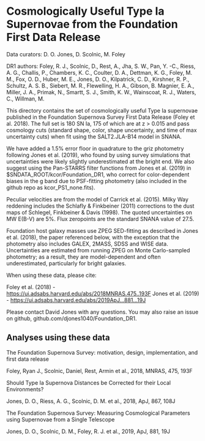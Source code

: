 Cosmologically Useful Type Ia Supernovae from the Foundation First Data Release
===============================================================================

Data curators: D. O. Jones, D. Scolnic, M. Foley

DR1 authors: Foley, R. J., Scolnic, D., Rest, A., Jha, S. W., Pan, Y. -C., Riess, A. G., Challis, P., Chambers, K. C., Coulter, D. A., Dettman, K. G., Foley, M. M., Fox, O. D., Huber, M. E., Jones, D. O., Kilpatrick, C. D., Kirshner, R. P., Schultz, A. S. B., Siebert, M. R., Flewelling, H. A., Gibson, B. Magnier, E. A., Miller, J. A., Primak, N., Smartt, S. J., Smith, K. W., Wainscoat, R. J., Waters, C., Willman, M.

This directory contains the set of cosmologically useful Type Ia supernovae published in the Foundation Supernova Survey First Data Release (Foley et al. 2018).  The full set is 180 SN Ia, 175 of which are at z > 0.015 and pass cosmology cuts (standard shape, color, shape uncertainty, and time of max uncertainty cuts) when fit using the SALT2.JLA-B14 model in SNANA.

We have added a 1.5% error floor in quadrature to the griz photometry following Jones et al. (2019), who found by using survey simulations that uncertainties were likely slightly underestimated at the bright end.  We also suggest using the Pan-STARRS filter functions from Jones et al. (2019) in $SNDATA_ROOT/kcor/Foundation_DR1, who correct for color-dependent biases in the g band due to PSF-fitting photometry (also included in the github repo as kcor_PS1_none.fits).

Peculiar velocities are from the model of Carrick et al. (2015).  Milky Way reddening includes the Schlafly & Finkbeiner (2011) corrections to the dust maps of Schlegel, Finkbeiner & Davis (1998).  The quoted uncertainties on MW E(B-V) are 5%.  Flux zeropoints are the standard SNANA value of 27.5.

Foundation host galaxy masses use ZPEG SED-fitting as described in Jones et al. (2018), the paper referenced below, with the exception that the photometry also includes GALEX, 2MASS, SDSS and WISE data.  Uncertainties are estimated from running ZPEG on Monte Carlo-sampled photometry; as a result, they are model-dependent and often underestimated, particularly for bright galaxies.

When using these data, please cite:

Foley et al. (2018) - https://ui.adsabs.harvard.edu/abs/2018MNRAS.475..193F
Jones et al. (2019) - https://ui.adsabs.harvard.edu/abs/2019ApJ...881...19J

Please contact David Jones with any questions.  You may also raise an issue on github, github.com/djones1040/Foundation_DR1.


Analyses using these data
-------------------------
The Foundation Supernova Survey: motivation, design, implementation, and first data release

Foley, Ryan J., Scolnic, Daniel, Rest, Armin et al., 2018, MNRAS, 475, 193F

Should Type Ia Supernova Distances be Corrected for their Local Environments?

Jones, D. O., Riess, A. G., Scolnic, D. M. et al., 2018, ApJ, 867, 108J

The Foundation Supernova Survey: Measuring Cosmological Parameters using Supernovae from a Single Telescope

Jones, D. O., Scolnic, D. M., Foley, R. J. et al., 2019, ApJ, 881, 19J

